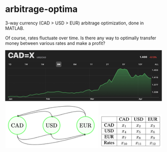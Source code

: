 # arbitrage-optima
3-way currency (CAD > USD > EUR) arbitrage optimization, done in MATLAB.

Of course, rates fluctuate over time. Is there any way to optimally transfer money between various rates and make a profit?

<img src=./img/exc.png alt="drawing1" width="600"/>

<img src=./img/three.png alt="drawing2" width="300"/>

<img src=./img/vars.png alt="drawing3" width="200"/>
